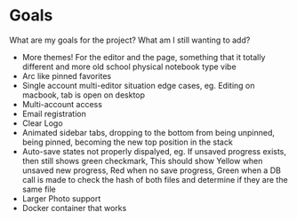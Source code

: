 # Goals 
What are my goals for the project? What am I still wanting to add?

- More themes! For the editor and the page, something that it totally different and more old school physical notebook type vibe 
- Arc like pinned favorites 
- Single account multi-editor situation edge cases, eg. Editing on macbook, tab is open on desktop
- Multi-account access 
- Email registration 
- Clear Logo 
- Animated sidebar tabs, dropping to the bottom from being unpinned, being pinned, becoming the new top position in the stack
- Auto-save states not properly dispalyed, eg. If unsaved progress exists, then still shows green checkmark, This should show Yellow when unsaved new progress, Red when no save progress, Green when a DB call is made to check the hash of both files and determine if they are the same file
- Larger Photo support
- Docker container that works
